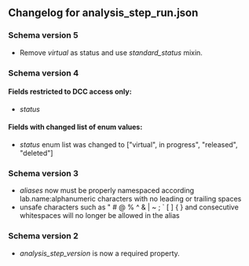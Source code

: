 ## Changelog for analysis_step_run.json

### Schema version 5

* Remove *virtual* as status and use *standard_status* mixin.

### Schema version 4

#### Fields restricted to DCC access only:
* *status*

#### Fields with changed list of enum values:
* *status* enum list was changed to ["virtual", in progress", "released", "deleted"]

### Schema version 3

* *aliases* now must be properly namespaced according lab.name:alphanumeric characters with no leading or trailing spaces
* unsafe characters such as " # @ % ^ & | ~ ; ` [ ] { } and consecutive whitespaces will no longer be allowed in the alias

### Schema version 2

* *analysis_step_version* is now a required property.
